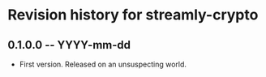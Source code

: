 # Revision history for streamly-crypto

## 0.1.0.0 -- YYYY-mm-dd

* First version. Released on an unsuspecting world.
